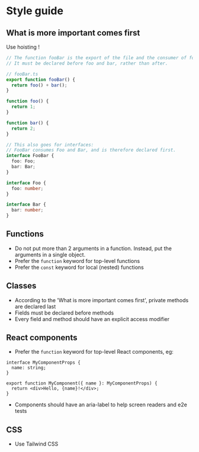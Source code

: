 # Style guide

## What is more important comes first
Use hoisting !

```ts
// The function fooBar is the export of the file and the consumer of foo and bar.
// It must be declared before foo and bar, rather than after.

// fooBar.ts
export function fooBar() {
  return foo() + bar();
}

function foo() {
  return 1;
}

function bar() {
  return 2;
}

// This also goes for interfaces:
// FooBar consumes Foo and Bar, and is therefore declared first.
interface FooBar {
  foo: Foo;
  bar: Bar;
}

interface Foo {
  foo: number;
}

interface Bar {
  bar: number;
}
```

## Functions

- Do not put more than 2 arguments in a function. Instead, put the arguments in a single object.
- Prefer the `function` keyword for top-level functions
- Prefer the `const` keyword for local (nested) functions

## Classes

- According to the 'What is more important comes first', private methods are declared last
- Fields must be declared before methods
- Every field and method should have an explicit access modifier

## React components

- Prefer the `function` keyword for top-level React components, eg:
```tsx
interface MyComponentProps {
  name: string;
}

export function MyComponent({ name }: MyComponentProps) {
  return <div>Hello, {name}!</div>;
}
```
- Components should have an aria-label to help screen readers and e2e tests

## CSS

- Use Tailwind CSS

